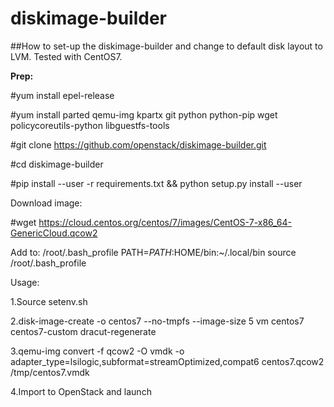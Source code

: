 # diskimage-builder

##How to set-up the diskimage-builder and change to default disk layout to LVM.
Tested with CentOS7.

**Prep:**

#yum install epel-release 

#yum install parted qemu-img kpartx git python python-pip wget policycoreutils-python libguestfs-tools 

#git clone https://github.com/openstack/diskimage-builder.git

#cd diskimage-builder

#pip install --user -r requirements.txt && python setup.py install --user

Download image:

#wget https://cloud.centos.org/centos/7/images/CentOS-7-x86_64-GenericCloud.qcow2

Add to: /root/.bash_profile
PATH=$PATH:$HOME/bin:~/.local/bin
source /root/.bash_profile


Usage:

1.Source setenv.sh

2.disk-image-create -o centos7 --no-tmpfs --image-size 5 vm centos7 centos7-custom dracut-regenerate

3.qemu-img convert -f qcow2 -O vmdk -o adapter_type=lsilogic,subformat=streamOptimized,compat6 centos7.qcow2 /tmp/centos7.vmdk

4.Import to OpenStack and launch


